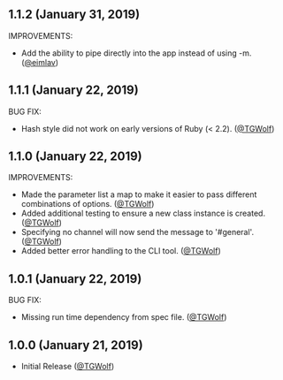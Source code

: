 ## 1.1.2 (January 31, 2019)

IMPROVEMENTS:

* Add the ability to pipe directly into the app instead of using -m. ([@eimlav][])

## 1.1.1 (January 22, 2019)

BUG FIX:

* Hash style did not work on early versions of Ruby (< 2.2). ([@TGWolf][])

## 1.1.0 (January 22, 2019)

IMPROVEMENTS:

* Made the parameter list a map to make it easier to pass different combinations of options. ([@TGWolf][])
* Added additional testing to ensure a new class instance is created. ([@TGWolf][])
* Specifying no channel will now send the message to '#general'. ([@TGWolf][])
* Added better error handling to the CLI tool. ([@TGWolf][])

## 1.0.1 (January 22, 2019)

BUG FIX:

* Missing run time dependency from spec file. ([@TGWolf][])

## 1.0.0 (January 21, 2019)

* Initial Release ([@TGWolf][])

[@TGWolf]: https://github.com/TGWolf
[@eimlav]: https://github.com/eimlav
